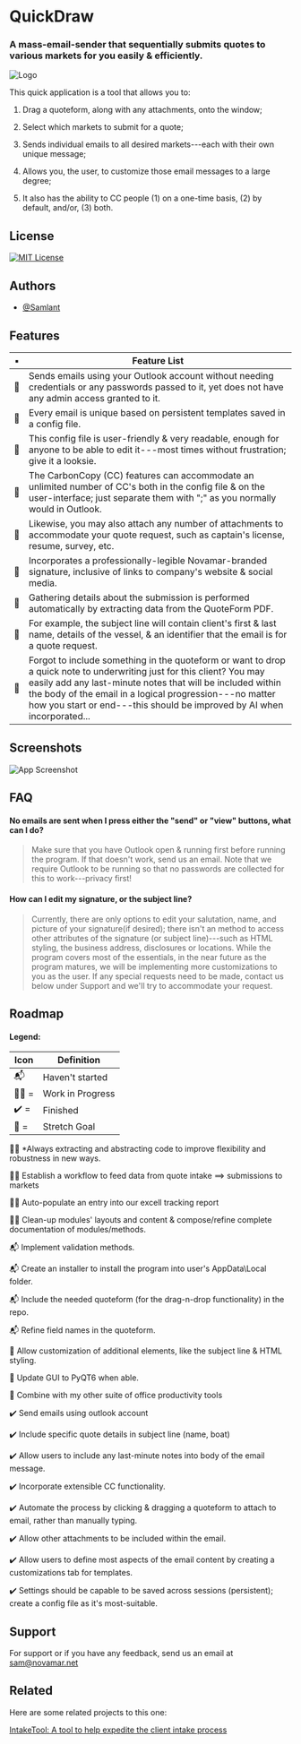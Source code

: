 # QuickDraw

### A mass-email-sender that sequentially submits quotes to various markets for you easily & efficiently.

![Logo](https://i.postimg.cc/CK3Gbr4Z/6-DB2-F6-EE-F692-4-EDD-A987-9-FBE2999355-A.png)

This quick application is a tool that allows you to:

1. Drag a quoteform, along with any attachments, onto the window;

2. Select which markets to submit for a quote;

3. Sends individual emails to all desired markets---each with their own unique message;

4. Allows you, the user, to customize those email messages to a large degree;

5. It also has the ability to CC people (1) on a one-time basis, (2) by default, and/or, (3) both.

## License

[![MIT License](https://img.shields.io/badge/License-MIT-green.svg)](https://choosealicense.com/licenses/mit/)

## Authors

- [@Samlant](https://github.com/Samlant)

## Features

| :black_small_square: | Feature List                                                                                                                                                                                                                                                                                                               |
| -------------------- | -------------------------------------------------------------------------------------------------------------------------------------------------------------------------------------------------------------------------------------------------------------------------------------------------------------------------- |
| :clinking_glasses:   | Sends emails using your Outlook account without needing credentials or any passwords passed to it, yet does not have any admin access granted to it.                                                                                                                                                                       |
| :clinking_glasses:   | Every email is unique based on persistent templates saved in a config file.                                                                                                                                                                                                                                                |
| :clinking_glasses:   | This config file is user-friendly & very readable, enough for anyone to be able to edit it---most times without frustration; give it a looksie.                                                                                                                                                                            |
| :clinking_glasses:   | The CarbonCopy (CC) features can accommodate an unlimited number of CC's both in the config file & on the user-interface; just separate them with ";" as you normally would in Outlook.                                                                                                                                    |
| :clinking_glasses:   | Likewise, you may also attach any number of attachments to accommodate your quote request, such as captain's license, resume, survey, etc.                                                                                                                                                                                 |
| :clinking_glasses:   | Incorporates a professionally-legible Novamar-branded signature, inclusive of links to company's website & social media.                                                                                                                                                                                                   |
| :clinking_glasses:   | Gathering details about the submission is performed automatically by extracting data from the QuoteForm PDF.                                                                                                                                                                                                               |
| :clinking_glasses:   | For example, the subject line will contain client's first & last name, details of the vessel, & an identifier that the email is for a quote request.                                                                                                                                                                       |
| :clinking_glasses:   | Forgot to include something in the quoteform or want to drop a quick note to underwriting just for this client? You may easily add any last-minute notes that will be included within the body of the email in a logical progression---no matter how you start or end---this should be improved by AI when incorporated... |

## Screenshots

![App Screenshot](https://via.placeholder.com/468x300?text=App+Screenshot+Here)

## FAQ

#### No emails are sent when I press either the "send" or "view" buttons, what can I do?

> Make sure that you have Outlook open & running first before running the program. If that doesn't work, send us an email. Note that we require Outlook to be running so that no passwords are collected for this to work---privacy first!

#### How can I edit my signature, or the subject line?

> Currently, there are only options to edit your salutation, name, and picture of your signature(if desired); there isn't an method to access other attributes of the signature (or subject line)---such as HTML styling, the business address, disclosures or locations. While the program covers most of the essentials, in the near future as the program matures, we will be implementing more customizations to you as the user. If any special requests need to be made, contact us below under Support and we'll try to accommodate your request.

## Roadmap

#### Legend:

| Icon                 | Definition       |
| -------------------- | ---------------- |
| :mailbox_with_mail:  | Haven't started  |
| :rowing_man: =       | Work in Progress |
| :heavy_check_mark: = | Finished         |
| :muscle: =           | Stretch Goal     |

:rowing_man: \*Always extracting and abstracting code to improve flexibility and robustness in new ways.

:rowing_man: Establish a workflow to feed data from quote intake ==> submissions to markets

:rowing_man: Auto-populate an entry into our excell tracking report

:rowing_man: Clean-up modules' layouts and content & compose/refine complete documentation of modules/methods.

:mailbox_with_mail: Implement validation methods.

:mailbox_with_mail: Create an installer to install the program into user's AppData\Local folder.

:mailbox_with_mail: Include the needed quoteform (for the drag-n-drop functionality) in the repo.

:mailbox_with_mail: Refine field names in the quoteform.

:muscle: Allow customization of additional elements, like the subject line & HTML styling.

:muscle: Update GUI to PyQT6 when able.

:muscle: Combine with my other suite of office productivity tools

:heavy_check_mark: Send emails using outlook account

:heavy_check_mark: Include specific quote details in subject line (name, boat)

:heavy_check_mark: Allow users to include any last-minute notes into body of the email message.

:heavy_check_mark: Incorporate extensible CC functionality.

:heavy_check_mark: Automate the process by clicking & dragging a quoteform to attach to email, rather than manually typing.

:heavy_check_mark: Allow other attachments to be included within the email.

:heavy_check_mark: Allow users to define most aspects of the email content by creating a customizations tab for templates.

:heavy_check_mark: Settings should be capable to be saved across sessions (persistent); create a config file as it's most-suitable.

## Support

For support or if you have any feedback, send us an email at sam@novamar.net


## Related

Here are some related projects to this one:

[IntakeTool:  A tool to help expedite the client intake process](https://github.com/Samlant/IntakeTool)
